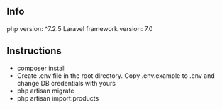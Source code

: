 ## Info

php version: ^7.2.5
Laravel framework version: 7.0

## Instructions

- composer install
- Create .env file in the root directory. Copy .env.example to .env and change DB credentials with yours
- php artisan migrate
- php artisan import:products
